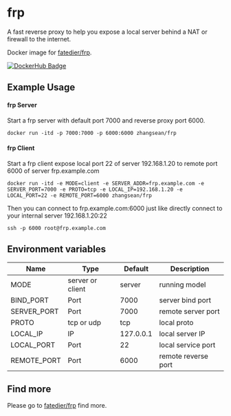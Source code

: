 # frp
A fast reverse proxy to help you expose a local server behind a NAT or firewall to the internet.

Docker image for [fatedier/frp](https://github.com/fatedier/frp).

[![DockerHub Badge](http://dockeri.co/image/zhangsean/frp)](https://hub.docker.com/r/zhangsean/frp/)

## Example Usage

#### frp Server

Start a frp server with default port 7000 and reverse proxy port 6000.
```
docker run -itd -p 7000:7000 -p 6000:6000 zhangsean/frp
```

#### frp Client

Start a frp client expose local port 22 of server 192.168.1.20 to remote port 6000 of server frp.example.com
```
docker run -itd -e MODE=client -e SERVER_ADDR=frp.example.com -e SERVER_PORT=7000 -e PROTO=tcp -e LOCAL_IP=192.168.1.20 -e LOCAL_PORT=22 -e REMOTE_PORT=6000 zhangsean/frp
```

Then you can connect to frp.example.com:6000 just like directly connect to your internal server 192.168.1.20:22
```
ssh -p 6000 root@frp.example.com
```

## Environment variables
Name | Type | Default | Description
-|-|-|-
MODE | server or client | server | running model
BIND_PORT | Port | 7000 | server bind port
SERVER_PORT | Port | 7000 | remote server port
PROTO | tcp or udp | tcp | local proto
LOCAL_IP | IP | 127.0.0.1 | local server IP
LOCAL_PORT | Port | 22 | local service port
REMOTE_PORT | Port | 6000 | remote reverse port

## Find more
Please go to [fatedier/frp](https://github.com/fatedier/frp) find more.
